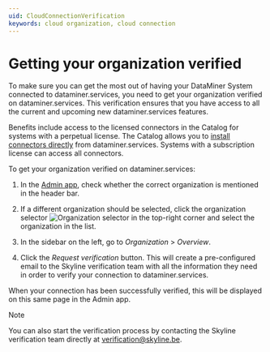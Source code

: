 ```yaml
---
uid: CloudConnectionVerification
keywords: cloud organization, cloud connection
---
```


# Getting your organization verified

To make sure you can get the most out of having your DataMiner System connected to dataminer.services, you need to get your organization verified on dataminer.services. This verification ensures that you have access to all the current and upcoming new dataminer.services features.

Benefits include access to the licensed connectors in the Catalog for systems with a perpetual license. The Catalog allows you to [install connectors directly](xref:Deploying_a_catalog_item) from dataminer.services. Systems with a subscription license can access all connectors.

To get your organization verified on dataminer.services:

1. In the [Admin app](xref:Accessing_the_Admin_app), check whether the correct organization is mentioned in the header bar.

1. If a different organization should be selected, click the organization selector ![Organization selector](~/user-guide/images/Cloud_Admin_Selector_icon.png) in the top-right corner and select the organization in the list.

1. In the sidebar on the left, go to *Organization* > *Overview*.

1. Click the *Request verification* button. This will create a pre-configured email to the Skyline verification team with all the information they need in order to verify your connection to dataminer.services.

When your connection has been successfully verified, this will be displayed on this same page in the Admin app.

> [!NOTE]
> You can also start the verification process by contacting the Skyline verification team directly at [verification@skyline.be](mailto:verification@skyline.be).
